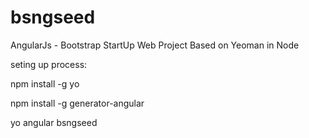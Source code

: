 bsngseed
========

AngularJs - Bootstrap StartUp Web Project Based on Yeoman in Node


seting up process:


npm install -g yo


npm install -g generator-angular


yo angular bsngseed
